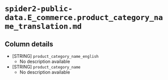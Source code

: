 # `spider2-public-data.E_commerce.product_category_name_translation.md`

## Column details

* [STRING]    `product_category_name_english`
  - No description available
* [STRING]    `product_category_name`
  - No description available

